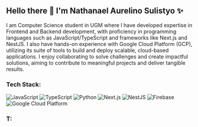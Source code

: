 ## Hello there 👋 I'm Nathanael Aurelino Sulistyo ✨

I am Computer Science student in UGM where I have developed expertise in Frontend and Backend development, with proficiency in programming languages such as JavaScript/TypeScript and frameworks like Next.js and NestJS. I also have hands-on experience with Google Cloud Platform (GCP), utilizing its suite of tools to build and deploy scalable, cloud-based applications. I enjoy collaborating to solve challenges and create impactful solutions, aiming to contribute to meaningful projects and deliver tangible results.

### Tech Stack:

![JavaScript](https://img.shields.io/badge/JavaScript-585858?style=flat-square&logo=javascript&logoColor=yellow&labelColor=808080)
![TypeScript](https://img.shields.io/badge/TypeScript-3178C6?style=flat-square&logo=typescript&logoColor=white&labelColor=3178C6)
![Python](https://img.shields.io/badge/Python-3776AB?style=flat-square&logo=python&logoColor=white&labelColor=3776AB)
![Next.js](https://img.shields.io/badge/Next.js-000000?style=flat-square&logo=nextdotjs&logoColor=white&labelColor=000000)
![NestJS](https://img.shields.io/badge/NestJS-E0234E?style=flat-square&logo=nestjs&logoColor=white&labelColor=E0234E)
![Firebase](https://img.shields.io/badge/Firebase-FB8C00?style=flat-square&logo=firebase&logoColor=white&labelColor=FB8C00)
![Google Cloud Platform](https://img.shields.io/badge/GCP-4285F4?style=flat-square&logo=google-cloud&logoColor=white&labelColor=4285F4)


### T:

<!--
**arelsulistyo/arelsulistyo** is a ✨ _special_ ✨ repository because its `README.md` (this file) appears on your GitHub profile.

Here are some ideas to get you started:

- 🔭 I’m currently working on ...
- 🌱 I’m currently learning ...
- 👯 I’m looking to collaborate on ...
- 🤔 I’m looking for help with ...
- 💬 Ask me about ...
- 📫 How to reach me: ...
- 😄 Pronouns: ...
- ⚡ Fun fact: ...
-->
